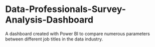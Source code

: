 # Data-Professionals-Survey-Analysis-Dashboard
A dashboard created with Power BI to compare numerous parameters between different job titles in the data industry.

